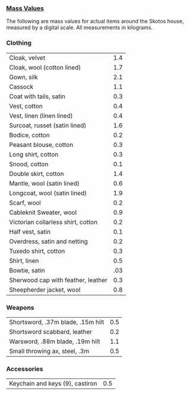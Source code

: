### [Mass Values](MassValues)

The following are mass values for actual items around the Skotos house,
measured by a digital scale. All measurements in kilograms.

### Clothing

|                                    |     |
|------------------------------------|-----|
| Cloak, velvet                      | 1.4 |
| Cloak, wool (cotton lined)         | 1.7 |
| Gown, silk                         | 2.1 |
| Cassock                            | 1.1 |
| Coat with tails, satin             | 0.3 |
| Vest, cotton                       | 0.4 |
| Vest, linen (linen lined)          | 0.4 |
| Surcoat, russet (satin lined)      | 1.6 |
| Bodice, cotton                     | 0.2 |
| Peasant blouse, cotton             | 0.3 |
| Long shirt, cotton                 | 0.3 |
| Snood, cotton                      | 0.1 |
| Double skirt, cotton               | 1.4 |
| Mantle, wool (satin lined)         | 0.6 |
| Longcoat, wool (satin lined)       | 1.9 |
| Scarf, wool                        | 0.2 |
| Cableknit Sweater, wool            | 0.9 |
| Victorian collarless shirt, cotton | 0.2 |
| Half vest, satin                   | 0.1 |
| Overdress, satin and netting       | 0.2 |
| Tuxedo shirt, cotton               | 0.3 |
| Shirt, linen                       | 0.5 |
| Bowtie, satin                      | .03 |
| Sherwood cap with feather, leather | 0.3 |
| Sheepherder jacket, wool           | 0.8 |

### Weapons

|                                   |     |
|-----------------------------------|-----|
| Shortsword, .37m blade, .15m hilt | 0.5 |
| Shortsword scabbard, leather      | 0.2 |
| Warsword, .88m blade, .19m hilt   | 1.1 |
| Small throwing ax, steel, .3m     | 0.5 |

### Accessories

|                                 |     |
|---------------------------------|-----|
| Keychain and keys (9), castiron | 0.5 |
